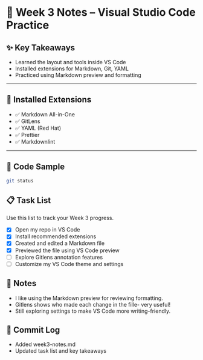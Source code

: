 # 📘 Week 3 Notes – Visual Studio Code Practice

## ✨ Key Takeaways

- Learned the layout and tools inside VS Code
- Installed extensions for Markdown, Git, YAML
- Practiced using Markdown preview and formatting

---

## 🧰 Installed Extensions

- ✅ Markdown All-in-One
- ✅ GitLens
- ✅ YAML (Red Hat)
- ✅ Prettier
- ✅ Markdownlint

---

## 🧪 Code Sample

```bash
git status
```

## 📋 Task List

Use this list to track your Week 3 progress.

- [x] Open my repo in VS Code
- [x] Install recommended extensions
- [x] Created and edited a Markdown file
- [x] Previewed the file using VS Code preview
- [ ] Explore Gitlens annotation features
- [ ] Customize my VS Code theme and settings

## 📝 Notes

- I like using the Markdown preview for reviewing formatting.
- Gitlens shows who made each change in the fille- very useful!
- Still exploring settings to make VS Code more writing-friendly.

## 🔁 Commit Log

- Added week3-notes.md
- Updated task list and key takeaways
